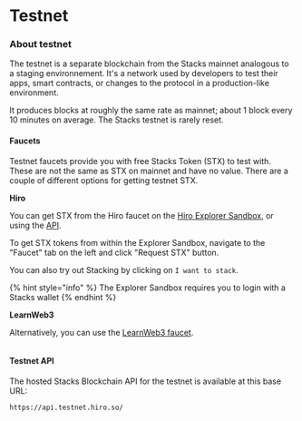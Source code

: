 # Testnet

### About testnet

The testnet is a separate blockchain from the Stacks mainnet analogous to a staging environnement. It's a network used by developers to test their apps, smart contracts, or changes to the protocol in a production-like environment.

It produces blocks at roughly the same rate as mainnet; about 1 block every 10 minutes on average. The Stacks testnet is rarely reset.

#### Faucets

Testnet faucets provide you with free Stacks Token (STX) to test with. These are not the same as STX on mainnet and have no value. There are a couple of different options for getting testnet STX.

**Hiro**

You can get STX from the Hiro faucet on the [Hiro Explorer Sandbox](https://explorer.hiro.so/sandbox/faucet?chain=testnet), or using the [API](https://docs.hiro.so/api#tag/Faucets).

To get STX tokens from within the Explorer Sandbox, navigate to the "Faucet" tab on the left and click "Request STX" button.

You can also try out Stacking by clicking on `I want to stack`.

{% hint style="info" %}
The Explorer Sandbox requires you to login with a Stacks wallet
{% endhint %}

**LearnWeb3**

Alternatively, you can use the [LearnWeb3 faucet](https://learnweb3.io/faucets).

<figure><img src="../.gitbook/assets/image (7).png" alt=""><figcaption></figcaption></figure>

#### Testnet API

The hosted Stacks Blockchain API for the testnet is available at this base URL:

```shell
https://api.testnet.hiro.so/
```
